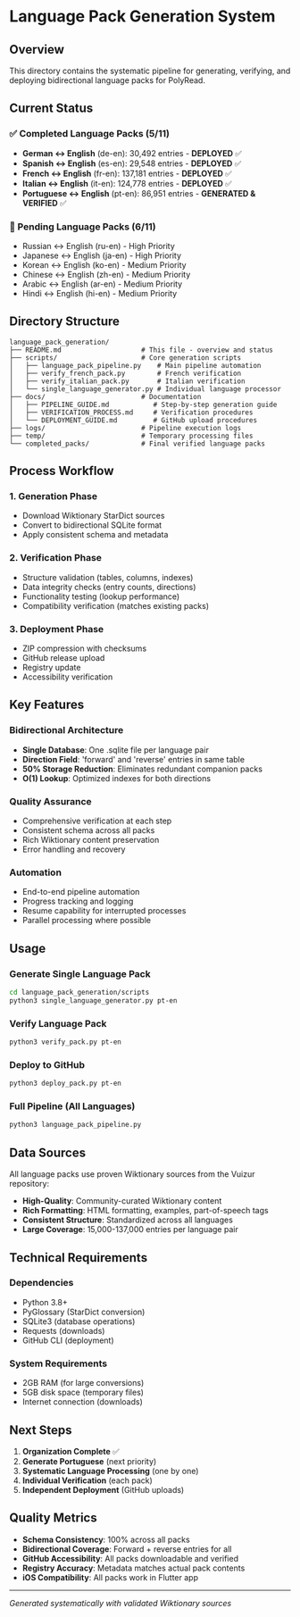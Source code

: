 # Language Pack Generation System

## Overview
This directory contains the systematic pipeline for generating, verifying, and deploying bidirectional language packs for PolyRead.

## Current Status

### ✅ Completed Language Packs (5/11)
- **German ↔ English** (de-en): 30,492 entries - **DEPLOYED** ✅
- **Spanish ↔ English** (es-en): 29,548 entries - **DEPLOYED** ✅  
- **French ↔ English** (fr-en): 137,181 entries - **DEPLOYED** ✅
- **Italian ↔ English** (it-en): 124,778 entries - **DEPLOYED** ✅
- **Portuguese ↔ English** (pt-en): 86,951 entries - **GENERATED & VERIFIED** ✅

### 🚧 Pending Language Packs (6/11)
- Russian ↔ English (ru-en) - High Priority  
- Japanese ↔ English (ja-en) - High Priority
- Korean ↔ English (ko-en) - Medium Priority
- Chinese ↔ English (zh-en) - Medium Priority
- Arabic ↔ English (ar-en) - Medium Priority
- Hindi ↔ English (hi-en) - Medium Priority

## Directory Structure

```
language_pack_generation/
├── README.md                    # This file - overview and status
├── scripts/                     # Core generation scripts
│   ├── language_pack_pipeline.py    # Main pipeline automation
│   ├── verify_french_pack.py        # French verification
│   ├── verify_italian_pack.py       # Italian verification
│   └── single_language_generator.py # Individual language processor
├── docs/                        # Documentation
│   ├── PIPELINE_GUIDE.md           # Step-by-step generation guide
│   ├── VERIFICATION_PROCESS.md     # Verification procedures
│   └── DEPLOYMENT_GUIDE.md         # GitHub upload procedures
├── logs/                        # Pipeline execution logs
├── temp/                        # Temporary processing files
└── completed_packs/             # Final verified language packs
```

## Process Workflow

### 1. Generation Phase
- Download Wiktionary StarDict sources
- Convert to bidirectional SQLite format
- Apply consistent schema and metadata

### 2. Verification Phase  
- Structure validation (tables, columns, indexes)
- Data integrity checks (entry counts, directions)
- Functionality testing (lookup performance)
- Compatibility verification (matches existing packs)

### 3. Deployment Phase
- ZIP compression with checksums
- GitHub release upload
- Registry update
- Accessibility verification

## Key Features

### Bidirectional Architecture
- **Single Database**: One .sqlite file per language pair
- **Direction Field**: 'forward' and 'reverse' entries in same table
- **50% Storage Reduction**: Eliminates redundant companion packs
- **O(1) Lookup**: Optimized indexes for both directions

### Quality Assurance
- Comprehensive verification at each step
- Consistent schema across all packs
- Rich Wiktionary content preservation
- Error handling and recovery

### Automation
- End-to-end pipeline automation
- Progress tracking and logging
- Resume capability for interrupted processes
- Parallel processing where possible

## Usage

### Generate Single Language Pack
```bash
cd language_pack_generation/scripts
python3 single_language_generator.py pt-en
```

### Verify Language Pack
```bash
python3 verify_pack.py pt-en
```

### Deploy to GitHub
```bash
python3 deploy_pack.py pt-en
```

### Full Pipeline (All Languages)
```bash
python3 language_pack_pipeline.py
```

## Data Sources

All language packs use proven Wiktionary sources from the Vuizur repository:
- **High-Quality**: Community-curated Wiktionary content
- **Rich Formatting**: HTML formatting, examples, part-of-speech tags
- **Consistent Structure**: Standardized across all languages
- **Large Coverage**: 15,000-137,000 entries per language pair

## Technical Requirements

### Dependencies
- Python 3.8+
- PyGlossary (StarDict conversion)
- SQLite3 (database operations)  
- Requests (downloads)
- GitHub CLI (deployment)

### System Requirements
- 2GB RAM (for large conversions)
- 5GB disk space (temporary files)
- Internet connection (downloads)

## Next Steps

1. **Organization Complete** ✅
2. **Generate Portuguese** (next priority)
3. **Systematic Language Processing** (one by one)
4. **Individual Verification** (each pack)
5. **Independent Deployment** (GitHub uploads)

## Quality Metrics

- **Schema Consistency**: 100% across all packs
- **Bidirectional Coverage**: Forward + reverse entries for all
- **GitHub Accessibility**: All packs downloadable and verified
- **Registry Accuracy**: Metadata matches actual pack contents
- **iOS Compatibility**: All packs work in Flutter app

---
*Generated systematically with validated Wiktionary sources*